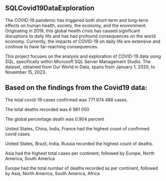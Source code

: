 ## SQLCovid19DataExploration
The COVID-19 pandemic has triggered both short-term and long-term effects on human health, society, the economy, and the environment. Originating in 2019, this global health crisis has caused significant disruptions to daily life and has had profound consequences on the world economy.
Currently, the impacts of COVID-19 on daily life are extensive and continue to have far-reaching consequences.

This project focuses on the analysis and exploration of COVID-19 data using SQL, specifically within Microsoft SQL Server Management Studio. The dataset, obtained from Our World in Data, spans from January 1, 2020, to November 15, 2023.

## Based on the findings from the Covid19 data:

The total covid-19 cases confirmed was 771 874 486 cases.

The total deaths recorded was 6 981 050

The global percentage death was 0.904 percent 

United States, China, India, France had the highest count of confirmed covid cases.

United States, Brazil, India, Russia  recorded the highest count of deaths.

Asia had the highest total cases per continent, followed by Europe, North America, South America

Europe had the total number of deaths recorded as per continent, followed by Asia, North America, South America, Africa


